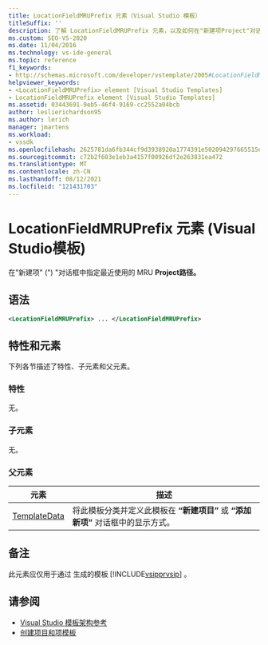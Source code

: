 ```yaml
---
title: LocationFieldMRUPrefix 元素（Visual Studio 模板）
titleSuffix: ''
description: 了解 LocationFieldMRUPrefix 元素，以及如何在"新建项Project"对话框中指定最近使用的 (MRU) 路径。
ms.custom: SEO-VS-2020
ms.date: 11/04/2016
ms.technology: vs-ide-general
ms.topic: reference
f1_keywords:
- http://schemas.microsoft.com/developer/vstemplate/2005#LocationFieldMRUPrefix
helpviewer_keywords:
- <LocationFieldMRUPrefix> element [Visual Studio Templates]
- LocationFieldMRUPrefix element [Visual Studio Templates]
ms.assetid: 03443691-9eb5-46f4-9169-cc2552a04bcb
author: leslierichardson95
ms.author: lerich
manager: jmartens
ms.workload:
- vssdk
ms.openlocfilehash: 2625781da6fb344cf9d3938920a1774391e502094297665515ec033d9eea4d6b
ms.sourcegitcommit: c72b2f603e1eb3a4157f00926df2e263831ea472
ms.translationtype: MT
ms.contentlocale: zh-CN
ms.lasthandoff: 08/12/2021
ms.locfileid: "121431703"
---
```

# <a name="locationfieldmruprefix-element-visual-studio-templates"></a>LocationFieldMRUPrefix 元素 (Visual Studio模板) 

在"新建项" (") "对话框中指定最近使用的 MRU **Project路径。** 

## <a name="syntax"></a>语法

```xml
<LocationFieldMRUPrefix> ... </LocationFieldMRUPrefix>
```

## <a name="attributes-and-elements"></a>特性和元素

 下列各节描述了特性、子元素和父元素。

### <a name="attributes"></a>特性

 无。

### <a name="child-elements"></a>子元素

 无。

### <a name="parent-elements"></a>父元素

|元素|描述|
|-------------|-----------------|
|[TemplateData](../extensibility/templatedata-element-visual-studio-templates.md)|将此模板分类并定义此模板在 **“新建项目”** 或 **“添加新项”** 对话框中的显示方式。|

## <a name="remarks"></a>备注

 此元素应仅用于通过 生成的模板 [!INCLUDE[vsipprvsip](../extensibility/includes/vsipprvsip_md.md)] 。

## <a name="see-also"></a>请参阅

- [Visual Studio 模板架构参考](../extensibility/visual-studio-template-schema-reference.md)
- [创建项目和项模板](../ide/creating-project-and-item-templates.md)
